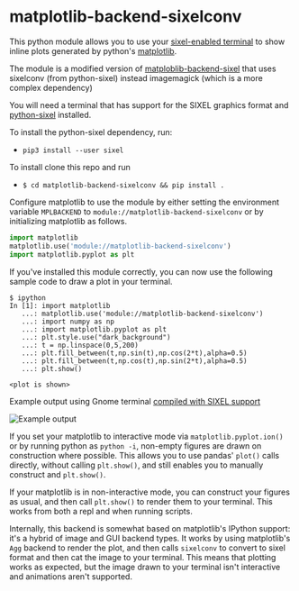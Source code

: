# matplotlib-backend-sixelconv
This python module allows you to use your
[sixel-enabled terminal](https://www.arewesixelyet.com/)
to show inline plots generated by python's
[matplotlib](https://github.com/matplotlib/matplotlib).

The module is a modified version of [matploblib-backend-sixel](https://github.com/ctorney/matplotlib-backend-sixel)
that uses sixelconv (from python-sixel) instead imagemagick (which is a more complex dependency)

You will need a terminal that has support for the SIXEL graphics format and [python-sixel](https://pypi.org/project/sixel) installed. 

To install the python-sixel dependency, run:
- `pip3 install --user sixel`

To install clone this repo and run
 - `$ cd matplotlib-backend-sixelconv && pip install . `

Configure matplotlib to use the module by either setting the
environment variable `MPLBACKEND` to `module://matplotlib-backend-sixelconv`
or by initializing matplotlib as follows.

```python
import matplotlib
matplotlib.use('module://matplotlib-backend-sixelconv')
import matplotlib.pyplot as plt
```

If you've installed this module correctly, you can now use
the following sample code to draw a plot in your terminal.

```
$ ipython
In [1]: import matplotlib
   ...: matplotlib.use('module://matplotlib-backend-sixelconv')
   ...: import numpy as np
   ...: import matplotlib.pyplot as plt
   ...: plt.style.use("dark_background")
   ...: t = np.linspace(0,5,200)
   ...: plt.fill_between(t,np.sin(t),np.cos(2*t),alpha=0.5)
   ...: plt.fill_between(t,np.cos(t),np.sin(2*t),alpha=0.5)
   ...: plt.show()

<plot is shown>
```
Example output using Gnome terminal [compiled with SIXEL support](https://github.com/mate-desktop/mate-terminal/issues/410)

![Example output](resources/demo.png)

If you set your matplotlib to interactive mode via
`matplotlib.pyplot.ion()` or by running python as
`python -i`, non-empty figures are drawn on construction
where possible. This allows you to use pandas' `plot()`
calls directly, without calling `plt.show()`, and still
enables you to manually construct and `plt.show()`.

If your matplotlib is in non-interactive mode,
you can construct your figures as usual, and then call
`plt.show()` to render them to your terminal. This
works from both a repl and when running scripts.

Internally, this backend is somewhat based on matplotlib's
IPython support: it's a hybrid of image and GUI backend types.
It works by using matplotlib's `Agg` backend to render the
plot, and then calls `sixelconv` to convert to sixel format 
and then cat the image to your terminal. This means that plotting works as
expected, but the image drawn to your terminal isn't
interactive and animations aren't supported.
